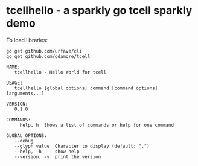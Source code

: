 # tcellhello - a sparkly go tcell sparkly demo

To load libraries:

```
go get github.com/urfave/cli
go get github.com/gdamore/tcell
```

```
NAME:
   tcellhello - Hello World for tcell

USAGE:
   tcellhello [global options] command [command options] [arguments...]

VERSION:
   0.1.0

COMMANDS:
     help, h  Shows a list of commands or help for one command

GLOBAL OPTIONS:
   --debug        
   --glyph value  Character to display (default: ".")
   --help, -h     show help
   --version, -v  print the version
```
